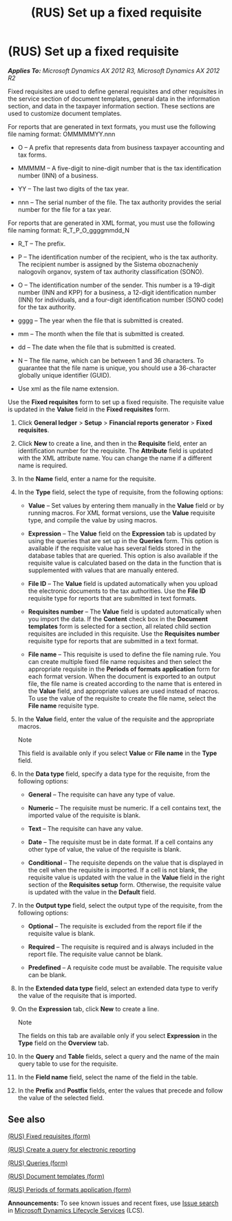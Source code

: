 ﻿---
title: (RUS) Set up a fixed requisite
TOCTitle: (RUS) Set up a fixed requisite
ms:assetid: 1be66d33-9bf6-4501-a5b5-b388eef8f2e3
ms:mtpsurl: https://technet.microsoft.com/en-us/library/JJ677470(v=AX.60)
ms:contentKeyID: 49384774
ms.date: 04/18/2014
mtps_version: v=AX.60
f1_keywords:
- fixed requisite
- requisite
- set up requisite
---

# (RUS) Set up a fixed requisite 


_**Applies To:** Microsoft Dynamics AX 2012 R3, Microsoft Dynamics AX 2012 R2_

Fixed requisites are used to define general requisites and other requisites in the service section of document templates, general data in the information section, and data in the taxpayer information section. These sections are used to customize document templates.

For reports that are generated in text formats, you must use the following file naming format: OMMMMMYY.nnn

  - O – A prefix that represents data from business taxpayer accounting and tax forms.

  - MMMMM – A five-digit to nine-digit number that is the tax identification number (INN) of a business.

  - YY – The last two digits of the tax year.

  - nnn – The serial number of the file. The tax authority provides the serial number for the file for a tax year.

For reports that are generated in XML format, you must use the following file naming format: R\_T\_P\_O\_ggggmmdd\_N

  - R\_T – The prefix.

  - P – The identification number of the recipient, who is the tax authority. The recipient number is assigned by the Sistema oboznacheniy nalogovih organov, system of tax authority classification (SONO).

  - O – The identification number of the sender. This number is a 19-digit number (INN and KPP) for a business, a 12-digit identification number (INN) for individuals, and a four-digit identification number (SONO code) for the tax authority.

  - gggg – The year when the file that is submitted is created.

  - mm – The month when the file that is submitted is created.

  - dd – The date when the file that is submitted is created.

  - N – The file name, which can be between 1 and 36 characters. To guarantee that the file name is unique, you should use a 36-character globally unique identifier (GUID).

  - Use xml as the file name extension.

Use the **Fixed requisites** form to set up a fixed requisite. The requisite value is updated in the **Value** field in the **Fixed requisites** form.

1.  Click **General ledger** \> **Setup** \> **Financial reports generator** \> **Fixed requisites**.

2.  Click **New** to create a line, and then in the **Requisite** field, enter an identification number for the requisite. The **Attribute** field is updated with the XML attribute name. You can change the name if a different name is required.

3.  In the **Name** field, enter a name for the requisite.

4.  In the **Type** field, select the type of requisite, from the following options:
    
      - **Value** – Set values by entering them manually in the **Value** field or by running macros. For XML format versions, use the **Value** requisite type, and compile the value by using macros.
    
      - **Expression** – The **Value** field on the **Expression** tab is updated by using the queries that are set up in the **Queries** form. This option is available if the requisite value has several fields stored in the database tables that are queried. This option is also available if the requisite value is calculated based on the data in the function that is supplemented with values that are manually entered.
    
      - **File ID** – The **Value** field is updated automatically when you upload the electronic documents to the tax authorities. Use the **File ID** requisite type for reports that are submitted in text formats.
    
      - **Requisites number** – The **Value** field is updated automatically when you import the data. If the **Content** check box in the **Document templates** form is selected for a section, all related child section requisites are included in this requisite. Use the **Requisites number** requisite type for reports that are submitted in a text format.
    
      - **File name** – This requisite is used to define the file naming rule. You can create multiple fixed file name requisites and then select the appropriate requisite in the **Periods of formats application** form for each format version. When the document is exported to an output file, the file name is created according to the name that is entered in the **Value** field, and appropriate values are used instead of macros. To use the value of the requisite to create the file name, select the **File name** requisite type.

5.  In the **Value** field, enter the value of the requisite and the appropriate macros.
    

    > [!NOTE]
    > <P>This field is available only if you select <STRONG>Value</STRONG> or <STRONG>File name</STRONG> in the <STRONG>Type</STRONG> field.</P>



6.  In the **Data type** field, specify a data type for the requisite, from the following options:
    
      - **General** – The requisite can have any type of value.
    
      - **Numeric** – The requisite must be numeric. If a cell contains text, the imported value of the requisite is blank.
    
      - **Text** – The requisite can have any value.
    
      - **Date** – The requisite must be in date format. If a cell contains any other type of value, the value of the requisite is blank.
    
      - **Conditional** – The requisite depends on the value that is displayed in the cell when the requisite is imported. If a cell is not blank, the requisite value is updated with the value in the **Value** field in the right section of the **Requisites setup** form. Otherwise, the requisite value is updated with the value in the **Default** field.

7.  In the **Output type** field, select the output type of the requisite, from the following options:
    
      - **Optional** – The requisite is excluded from the report file if the requisite value is blank.
    
      - **Required** – The requisite is required and is always included in the report file. The requisite value cannot be blank.
    
      - **Predefined** – A requisite code must be available. The requisite value can be blank.

8.  In the **Extended data type** field, select an extended data type to verify the value of the requisite that is imported.

9.  On the **Expression** tab, click **New** to create a line.
    

    > [!NOTE]
    > <P>The fields on this tab are available only if you select <STRONG>Expression</STRONG> in the <STRONG>Type</STRONG> field on the <STRONG>Overview</STRONG> tab.</P>



10. In the **Query** and **Table** fields, select a query and the name of the main query table to use for the requisite.

11. In the **Field name** field, select the name of the field in the table.

12. In the **Prefix** and **Postfix** fields, enter the values that precede and follow the value of the selected field.

## See also

[(RUS) Fixed requisites (form)](https://technet.microsoft.com/en-us/library/jj710680\(v=ax.60\))

[(RUS) Create a query for electronic reporting](rus-create-a-query-for-electronic-reporting.md)

[(RUS) Queries (form)](https://technet.microsoft.com/en-us/library/jj710734\(v=ax.60\))

[(RUS) Document templates (form)](https://technet.microsoft.com/en-us/library/jj923585\(v=ax.60\))

[(RUS) Periods of formats application (form)](https://technet.microsoft.com/en-us/library/jj710684\(v=ax.60\))

  
**Announcements:** To see known issues and recent fixes, use [Issue search](http://go.microsoft.com/fwlink/?linkid=389258) in [Microsoft Dynamics Lifecycle Services](http://go.microsoft.com/fwlink/?linkid=306505) (LCS).

